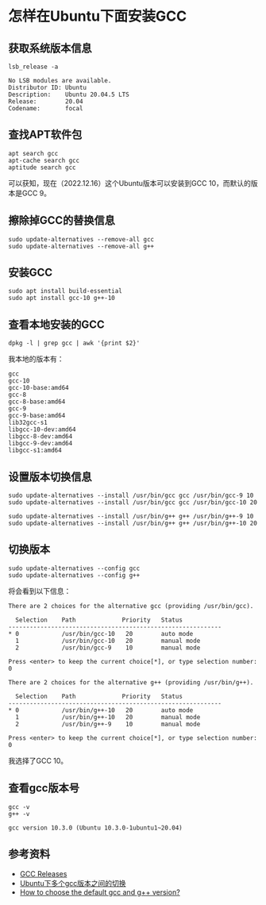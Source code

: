 # 怎样在Ubuntu下面安装GCC

## 获取系统版本信息

```shell
lsb_release -a
```

```
No LSB modules are available.
Distributor ID: Ubuntu
Description:    Ubuntu 20.04.5 LTS
Release:        20.04
Codename:       focal
```

## 查找APT软件包

```shell
apt search gcc
apt-cache search gcc
aptitude search gcc
```

可以获知，现在（2022.12.16）这个Ubuntu版本可以安装到GCC 10，而默认的版本是GCC 9。

## 擦除掉GCC的替换信息

```shell
sudo update-alternatives --remove-all gcc 
sudo update-alternatives --remove-all g++
```

## 安装GCC

```shell
sudo apt install build-essential
sudo apt install gcc-10 g++-10
```

## 查看本地安装的GCC

```shell
dpkg -l | grep gcc | awk '{print $2}'
```

我本地的版本有：

```
gcc
gcc-10
gcc-10-base:amd64
gcc-8
gcc-8-base:amd64
gcc-9
gcc-9-base:amd64
lib32gcc-s1
libgcc-10-dev:amd64
libgcc-8-dev:amd64
libgcc-9-dev:amd64
libgcc-s1:amd64
```

## 设置版本切换信息

```shell
sudo update-alternatives --install /usr/bin/gcc gcc /usr/bin/gcc-9 10
sudo update-alternatives --install /usr/bin/gcc gcc /usr/bin/gcc-10 20

sudo update-alternatives --install /usr/bin/g++ g++ /usr/bin/g++-9 10
sudo update-alternatives --install /usr/bin/g++ g++ /usr/bin/g++-10 20
```

## 切换版本

```shell
sudo update-alternatives --config gcc
sudo update-alternatives --config g++
```

将会看到以下信息：

```shell
There are 2 choices for the alternative gcc (providing /usr/bin/gcc).

  Selection    Path             Priority   Status
------------------------------------------------------------
* 0            /usr/bin/gcc-10   20        auto mode
  1            /usr/bin/gcc-10   20        manual mode
  2            /usr/bin/gcc-9    10        manual mode

Press <enter> to keep the current choice[*], or type selection number: 0
```

```shell
There are 2 choices for the alternative g++ (providing /usr/bin/g++).

  Selection    Path             Priority   Status
------------------------------------------------------------
* 0            /usr/bin/g++-10   20        auto mode
  1            /usr/bin/g++-10   20        manual mode
  2            /usr/bin/g++-9    10        manual mode

Press <enter> to keep the current choice[*], or type selection number: 0
```

我选择了GCC 10。

## 查看gcc版本号

```shell
gcc -v
g++ -v
```

```
gcc version 10.3.0 (Ubuntu 10.3.0-1ubuntu1~20.04)
```

## 参考资料

- [GCC Releases](https://gcc.gnu.org/releases.html)
- [Ubuntu下多个gcc版本之间的切换](https://www.cnblogs.com/youpeng/p/10913922.html)
- [How to choose the default gcc and g++ version?](https://askubuntu.com/questions/26498/how-to-choose-the-default-gcc-and-g-version?rq=1)
